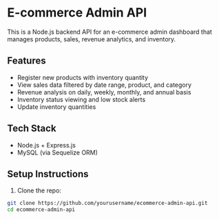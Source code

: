 # E-commerce Admin API

This is a Node.js backend API for an e-commerce admin dashboard that manages products, sales, revenue analytics, and inventory.

## Features

- Register new products with inventory quantity
- View sales data filtered by date range, product, and category
- Revenue analysis on daily, weekly, monthly, and annual basis
- Inventory status viewing and low stock alerts
- Update inventory quantities

## Tech Stack

- Node.js + Express.js
- MySQL (via Sequelize ORM)

## Setup Instructions

1. Clone the repo:

```bash
git clone https://github.com/yourusername/ecommerce-admin-api.git
cd ecommerce-admin-api
```
